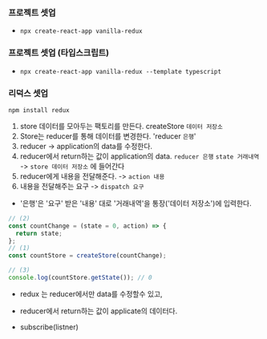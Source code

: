 ### 프로젝트 셋업

- `npx create-react-app vanilla-redux`

### 프로젝트 셋업 (타입스크립트)

- `npx create-react-app vanilla-redux --template typescript`

### 리덕스 셋업

`npm install redux `

1. store 데이터를 모아두는 팩토리를 만든다. createStore `데이터 저장소`
2. Store는 reducer를 통해 데이터를 변경한다. 'reducer `은행`'
3. reducer -> application의 data를 수정한다.
4. reducer에서 return하는 값이 application의 data. `reducer 은행` `state 거래내역` -> `store 데이터 저장소` 에 들어간다
5. reducer에게 내용을 전달해준다. -> `action 내용`
6. 내용을 전달해주는 요구 -> `dispatch 요구`

- '은행'은 '요구' 받은 '내용' 대로 '거래내역'을 통장('데이터 저장소')에 입력한다.

```js
// (2)
const countChange = (state = 0, action) => {
  return state;
};
// (1)
const countStore = createStore(countChange);

// (3)
console.log(countStore.getState()); // 0
```

- redux 는 reducer에서만 data를 수정할수 있고,
- reducer에서 return하는 값이 applicate의 데이터다.

- subscribe(listner)
